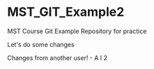 # MST_GIT_Example2
MST Course Git Example Repository for practice

Let's do some changes

Changes from another user! - A I 2
